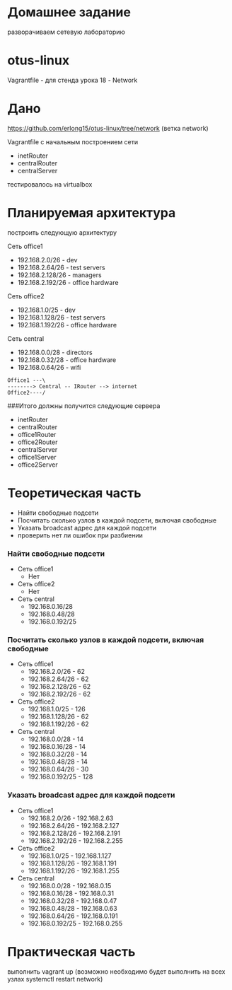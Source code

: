 # Домашнее задание
разворачиваем сетевую лабораторию

# otus-linux
Vagrantfile - для стенда урока 18 - Network

# Дано
https://github.com/erlong15/otus-linux/tree/network
(ветка network)

Vagrantfile с начальным построением сети
- inetRouter
- centralRouter
- centralServer

тестировалось на virtualbox

# Планируемая архитектура
построить следующую архитектуру

Сеть office1
- 192.168.2.0/26 - dev
- 192.168.2.64/26 - test servers
- 192.168.2.128/26 - managers
- 192.168.2.192/26 - office hardware

Сеть office2
- 192.168.1.0/25 - dev
- 192.168.1.128/26 - test servers
- 192.168.1.192/26 - office hardware


Сеть central
- 192.168.0.0/28 - directors
- 192.168.0.32/28 - office hardware
- 192.168.0.64/26 - wifi

```
Office1 ---\
--------> Central -- IRouter --> internet
Office2----/
```
###Итого должны получится следующие сервера
- inetRouter
- centralRouter
- office1Router
- office2Router
- centralServer
- office1Server
- office2Server

# Теоретическая часть
- Найти свободные подсети
- Посчитать сколько узлов в каждой подсети, включая свободные
- Указать broadcast адрес для каждой подсети
- проверить нет ли ошибок при разбиении

### Найти свободные подсети
   * Сеть office1
     * Нет
   * Сеть office2
     * Нет
   * Сеть central
     * 192.168.0.16/28
     * 192.168.0.48/28
     * 192.168.0.192/25
### Посчитать сколько узлов в каждой подсети, включая свободные
   * Сеть office1
     * 192.168.2.0/26 - 62
     * 192.168.2.64/26 - 62
     * 192.168.2.128/26 - 62
     * 192.168.2.192/26 - 62
   * Сеть office2
     * 192.168.1.0/25 - 126
     * 192.168.1.128/26 - 62
     * 192.168.1.192/26 - 62
   * Сеть central
     * 192.168.0.0/28 - 14
     * 192.168.0.16/28 - 14
     * 192.168.0.32/28 - 14
     * 192.168.0.48/28 - 14
     * 192.168.0.64/26 - 30
     * 192.168.0.192/25 - 128
### Указать broadcast адрес для каждой подсети
   * Сеть office1
     * 192.168.2.0/26 - 192.168.2.63
     * 192.168.2.64/26 - 192.168.2.127
     * 192.168.2.128/26 - 192.168.2.191
     * 192.168.2.192/26 - 192.168.2.255
   * Сеть office2
     * 192.168.1.0/25 - 192.168.1.127
     * 192.168.1.128/26 - 192.168.1.191
     * 192.168.1.192/26 - 192.168.1.255
   * Сеть central
     * 192.168.0.0/28 - 192.168.0.15
     * 192.168.0.16/28 - 192.168.0.31
     * 192.168.0.32/28 - 192.168.0.47
     * 192.168.0.48/28 - 192.168.0.63
     * 192.168.0.64/26 - 192.168.0.191
     * 192.168.0.192/25 - 192.168.0.255
	 
# Практическая часть

выполнить vagrant up
(возможно необходимо будет выполнить на всех узлах systemctl restart network)